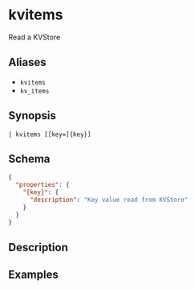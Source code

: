 # kvitems

Read a KVStore
## Aliases

* `kvitems`
* `kv_items`

## Synopsis

```shell
| kvitems [[key=]{key}]
```

## Schema

```json
{
  "properties": {
    "{key}": {
      "description": "Key value read from KVStore"
    }
  }
}
```

## Description

## Examples
